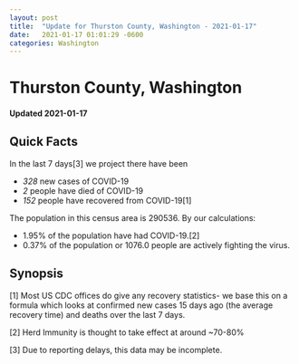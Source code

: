 ```yaml
---
layout: post
title:  "Update for Thurston County, Washington - 2021-01-17"
date:   2021-01-17 01:01:29 -0600
categories: Washington
---
```


# Thurston County, Washington
#### Updated 2021-01-17

## Quick Facts

In the last 7 days[3] we project there have been
- *328* new cases of COVID-19
- *2* people have died of COVID-19
- *152* people have recovered from COVID-19[1]

The population in this census area is 290536. By our calculations:
- 1.95% of the population have had COVID-19.[2]
- 0.37% of the population or 1076.0 people are actively fighting the virus.

## Synopsis




[1] Most US CDC offices do give any recovery statistics- we base this on a formula which looks at confirmed new cases
15 days ago (the average recovery time) and deaths over the last 7 days.

[2] Herd Immunity is thought to take effect at around ~70-80%

[3] Due to reporting delays, this data may be incomplete.
 
    